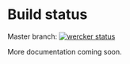 Build status
===
Master branch:
[![wercker status](https://app.wercker.com/status/b14db2f0fd0f9fee9a56820e074ad756/m/master "wercker status")](https://app.wercker.com/project/bykey/b14db2f0fd0f9fee9a56820e074ad756)

More documentation coming soon.
